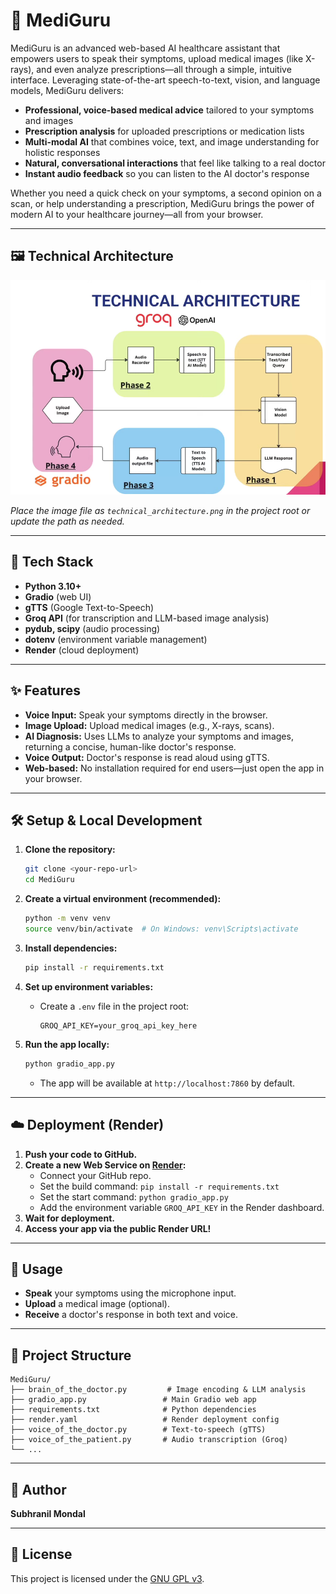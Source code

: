 # 🧠 MediGuru

MediGuru is an advanced web-based AI healthcare assistant that empowers users to speak their symptoms, upload medical images (like X-rays), and even analyze prescriptions—all through a simple, intuitive interface. Leveraging state-of-the-art speech-to-text, vision, and language models, MediGuru delivers:

- **Professional, voice-based medical advice** tailored to your symptoms and images
- **Prescription analysis** for uploaded prescriptions or medication lists
- **Multi-modal AI** that combines voice, text, and image understanding for holistic responses
- **Natural, conversational interactions** that feel like talking to a real doctor
- **Instant audio feedback** so you can listen to the AI doctor's response

Whether you need a quick check on your symptoms, a second opinion on a scan, or help understanding a prescription, MediGuru brings the power of modern AI to your healthcare journey—all from your browser.

---

## 🖼️ Technical Architecture

![Technical Architecture](technical_architecture.png)

*Place the image file as `technical_architecture.png` in the project root or update the path as needed.*

---

## 🚀 Tech Stack
- **Python 3.10+**
- **Gradio** (web UI)
- **gTTS** (Google Text-to-Speech)
- **Groq API** (for transcription and LLM-based image analysis)
- **pydub, scipy** (audio processing)
- **dotenv** (environment variable management)
- **Render** (cloud deployment)

---

## ✨ Features
- **Voice Input:** Speak your symptoms directly in the browser.
- **Image Upload:** Upload medical images (e.g., X-rays, scans).
- **AI Diagnosis:** Uses LLMs to analyze your symptoms and images, returning a concise, human-like doctor's response.
- **Voice Output:** Doctor's response is read aloud using gTTS.
- **Web-based:** No installation required for end users—just open the app in your browser.

---

## 🛠️ Setup & Local Development

1. **Clone the repository:**
   ```bash
   git clone <your-repo-url>
   cd MediGuru
   ```

2. **Create a virtual environment (recommended):**
   ```bash
   python -m venv venv
   source venv/bin/activate  # On Windows: venv\Scripts\activate
   ```

3. **Install dependencies:**
   ```bash
   pip install -r requirements.txt
   ```

4. **Set up environment variables:**
   - Create a `.env` file in the project root:
     ```env
     GROQ_API_KEY=your_groq_api_key_here
     ```

5. **Run the app locally:**
   ```bash
   python gradio_app.py
   ```
   - The app will be available at `http://localhost:7860` by default.

---

## ☁️ Deployment (Render)

1. **Push your code to GitHub.**
2. **Create a new Web Service on [Render](https://render.com/):**
   - Connect your GitHub repo.
   - Set the build command: `pip install -r requirements.txt`
   - Set the start command: `python gradio_app.py`
   - Add the environment variable `GROQ_API_KEY` in the Render dashboard.
3. **Wait for deployment.**
4. **Access your app via the public Render URL!**

---

## 📝 Usage
- **Speak** your symptoms using the microphone input.
- **Upload** a medical image (optional).
- **Receive** a doctor's response in both text and voice.

---

## 📁 Project Structure
```
MediGuru/
├── brain_of_the_doctor.py         # Image encoding & LLM analysis
├── gradio_app.py                 # Main Gradio web app
├── requirements.txt              # Python dependencies
├── render.yaml                   # Render deployment config
├── voice_of_the_doctor.py        # Text-to-speech (gTTS)
├── voice_of_the_patient.py       # Audio transcription (Groq)
└── ...
```

---

## 👤 Author
**Subhranil Mondal**

---

## 📜 License
This project is licensed under the [GNU GPL v3](LICENSE). 